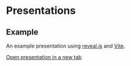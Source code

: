 # Presentations

## Example

An example presentation using [reveal.js](https://revealjs.com) and [Vite](https://vitejs.dev).

<a href="/presentations/example" target="_blank">Open presentation
<i class="fa fa-external-link"></i><span class="sr-only">in a new tab</span></a>
